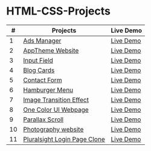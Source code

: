 # HTML-CSS-Projects


| #    | Projects | Live Demo    |
| ------- | --- | ----------- |
| 1 | [Ads Manager](https://github.com/Lalitkumar4/html-css-projects/tree/master/Ads-manager)  | [Live Demo](https://codepen.io/lalit_kumar/full/XWxxyBW)    |
| 2 | [AppTheme Website](https://github.com/Lalitkumar4/html-css-projects/tree/master/AppTheme-website)  | [Live Demo](https://simple-apptheme-website.netlify.app/)    |
| 3 | [Input Field](https://github.com/Lalitkumar4/html-css-projects/tree/master/Input-field)  | [Live Demo](https://codepen.io/lalit_kumar/full/gOBjwBP)    |
| 4 | [Blog Cards](https://github.com/Lalitkumar4/html-css-projects/tree/master/blog-cards)  | [Live Demo](https://codepen.io/lalit_kumar/full/RweveLY)    |
| 5 | [Contact Form](https://github.com/Lalitkumar4/html-css-projects/tree/master/contact-form)  | [Live Demo](https://codepen.io/lalit_kumar/full/VwEBKdJ)    |
| 6 | [Hamburger Menu](https://github.com/Lalitkumar4/html-css-projects/tree/master/hamburger-menu)  | [Live Demo](https://codepen.io/lalit_kumar/full/wvYjKEM)    |
| 7 | [Image Transition Effect](https://github.com/Lalitkumar4/html-css-projects/tree/master/image-transition-effect)  | [Live Demo](https://codepen.io/lalit_kumar/full/JjmxaQb)    |
| 8 | [One Color UI Webpage](https://github.com/Lalitkumar4/html-css-projects/tree/master/one-color-ui-webpage)  | [Live Demo](https://one-color-ui-webpage.netlify.app/)    |
| 9 | [Parallax Scroll](https://github.com/Lalitkumar4/html-css-projects/tree/master/parallax-scroll)  | [Live Demo](https://codepen.io/lalit_kumar/full/jOedebj)    |
| 10 | [Photography website](https://github.com/Lalitkumar4/html-css-projects/tree/master/photography)  | [Live Demo](https://codepen.io/lalit_kumar/full/MWPPzLN)    |
| 11 | [Pluralsight Login Page Clone](https://github.com/Lalitkumar4/html-css-projects/tree/master/pluralsight-login-page-clone)  | [Live Demo](https://codepen.io/lalit_kumar/full/rNqQMdM)    |
